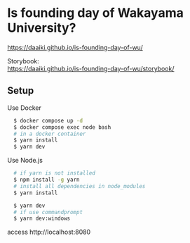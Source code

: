 # Is founding day of Wakayama University?

https://daaiki.github.io/is-founding-day-of-wu/  

Storybook:  
https://daaiki.github.io/is-founding-day-of-wu/storybook/


## Setup
Use Docker
```bash
  $ docker compose up -d
  $ docker compose exec node bash
  # in a docker container
  $ yarn install
  $ yarn dev
```

Use Node.js
```bash
  # if yarn is not installed
  $ npm install -g yarn
  # install all dependencies in node_modules
  $ yarn install

  $ yarn dev
  # if use commandprompt
  $ yarn dev:windows
```

access http://localhost:8080
